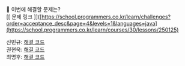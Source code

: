 👻 이번에 해결할 문제는? <br>
[[ 문제 링크 ]]([https://school.programmers.co.kr/learn/challenges?order=acceptance_desc&page=4&levels=1&languages=java](https://school.programmers.co.kr/learn/courses/30/lessons/250125)

신민규: [해결 코드]() <br>
권현욱: [해결 코드]() <br>
최명후: [해결 코드]()
